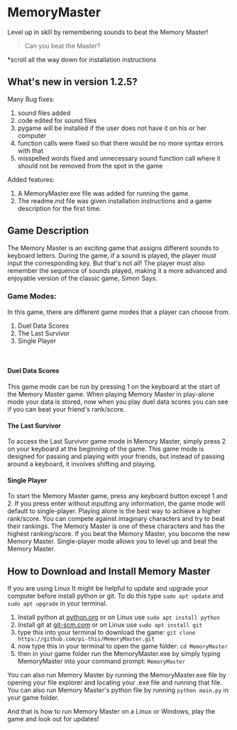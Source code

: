 # MemoryMaster
Level up in skill by remembering sounds to beat the Memory Master!
<br>
> Can you beat the Master?

*scroll all the way down for installation instructions 
## What's new in version 1.2.5?

Many Bug fixes:
1. sound files added
2. code edited for sound files
3. pygame will be installed if the user does not have it on his or her computer
4. function calls were fixed so that there would be no more syntax errors with that
5. misspelled words fixed and unnecessary sound function call where it should not be removed from the spot in the game

Added features:
1. A MemoryMaster.exe file was added for running the game.
2. The readme.md file was given installation instructions and a game description for the first time.


## Game Description

The Memory Master is an exciting game that assigns different sounds to keyboard letters. During the game, if a sound is played, the player must input the corresponding key. But that's not all! The player must also remember the sequence of sounds played, making it a more advanced and enjoyable version of the classic game, Simon Says.

### Game Modes:

In this game, there are different game modes that a player can choose from.
<br>
1. Duel Data Scores
2. The Last Survivor
3. Single Player
<br>

#### Duel Data Scores

This game mode can be run by pressing 1 on the keyboard at the start of the Memory Master game.
When playing Memory Master in play-alone mode your data is stored, now when you play duel data scores you can see if you can beat your friend's rank/score.

#### The Last Survivor

To access the Last Survivor game mode in Memory Master, simply press 2 on your keyboard at the beginning of the game. This game mode is designed for passing and playing with your friends, but instead of passing around a keyboard, it involves shifting and playing.

#### Single Player

To start the Memory Master game, press any keyboard button except 1 and 2. If you press enter without inputting any information, the game mode will default to single-player. Playing alone is the best way to achieve a higher rank/score. You can compete against imaginary characters and try to beat their rankings. The Memory Master is one of these characters and has the highest ranking/score. If you beat the Memory Master, you become the new Memory Master. Single-player mode allows you to level up and beat the Memory Master.

## How to Download and Install Memory Master

If you are using Linux It might be helpful to update and upgrade your computer before install python or git. To do this type `sudo apt update` and `sudo apt upgrade` in your terminal.


1. Install python at [python.org](https://www.python.org/downloads/) or on Linux use `sudo apt install python`
2. Install git at [git-scm.com](https://git-scm.com/book/en/v2/Getting-Started-Installing-Git) or on Linux use `sudo apt install git`
3. type this into your terminal to download the game: `git clone https://github.com/pi-this/MemoryMaster.git`
4. now type this in your terminal to open the game folder: `cd MemoryMaster`
5. then in your game folder run the MemoryMaster.exe by simply typing MemoryMaster into your command prompt: `MemoryMaster`

You can also run Memory Master by running the MemoryMaster.exe file by opening your file explorer and locating your .exe file and running that file.
You can also run Memory Master's python file by running `python main.py` in your game folder.

And that is how to run Memory Master on a Linux or Windows, play the game and look out for updates!



